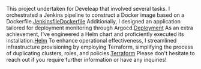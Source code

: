 This project undertaken for Develeap that involved several tasks.
I orchestrated a Jenkins pipeline to construct a Docker image based on a Dockerfile.[Jenkinsfile](https://github.com/Daniel-Zolo/Develeap/blob/main/Jenkinsfile)[Dockerfile](https://github.com/Daniel-Zolo/Develeap/blob/main/Dockerfile)
Additionally, I designed an application tailored for deployment monitoring through Argocd.[Deployment](https://github.com/Daniel-Zolo/Develeap/tree/main/deployment)
As an extra achievement, I've engineered a Helm chart and proficiently executed its installation.[Helm](https://github.com/Daniel-Zolo/Develeap/tree/main/Helm)
To enhance operational effectiveness, I streamlined infrastructure provisioning by employing Terraform, 
simplifying the process of duplicating clusters, roles, and policies.[Terraform](https://github.com/Daniel-Zolo/Develeap/tree/main/Terraform)
Please don't hesitate to reach out if you require further information or have any inquiries!
